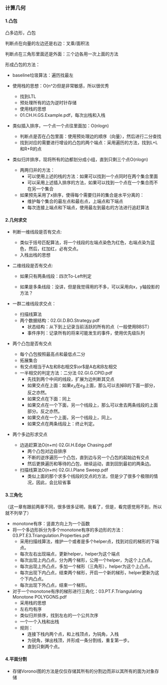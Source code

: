 ### 计算几何

#### 1.凸包

凸多边形，凸包

判断点在向量的左边还是右边：叉乘/面积法

判断点在三角形里面还是外面：三个边各用一次上面的方法

形成凸包的方法：

- baseline垃圾算法：遍历找最左

- 使用栈的思想：O(n^2)但是非常敏感，所以很优秀
  - 找到LTL
  - 预处理所有的边为逆时针存储
  - 使用栈的思想
  - 01.CH.H.GS.Example.pdf，每次出栈和入栈

- 类似插入排序，一个点一个点往里面加：O(nlogn)
  - 判断点是否在凸包里面：使用预处理边的顺序（向量），然后进行二分查找
  - 找到对应的需要进行增设的凸包的两个端点：采用遍历的方法，找到L+L和R+R的点
- 类似归并排序，现将所有的边都划分成小组，直到只剩三个点O(nlogn)
  - 两两归并的方法：
    - 可以使用上述的栈的方法：如果可以找到一个点同时在两个集合里面
    - 可以采用上述插入排序的方法，如果可以找到一个点在一个集合而不在另一个集合
  - 如果预先采用了x排序，使得每个需要归并的集合是水平分离的：
    - 维护每个集合的最左点和最右点，上端点和下端点
    - 每次连接上端点和下端点，使用最左到最右的方法进行追赶算法

#### 2.几何求交

- 判断一维线段是否有交点:

  - 类似于括号匹配算法，将一个线段的左端点染色为红色，右端点染为蓝色，然后，红加红，必有交点。
  - 入栈出栈的思想

- 二维线段是否有交点:

  - 如果只有两条线段：四次To-Left判定

  - 如果是多条线段：没讲，但是我觉得用的不多，可以采用向x，y轴投影的方法？

- 一群二维线段求交点：

  - 扫描线算法
  - 两个数据结构：02.GI.D.BO.Strategy.pdf
    - 状态结构：从下到上记录当前活跃的所有的点（一般使用BBST）
    - 事件序列：记录所有的将来可能发生的事件，使用优先级队列

- 两个凸包是否有交点
  - 每个凸包按照最高点和最低点二分
  - 拓展集合
  - 有交点相当于A左和B右相交$\or$是A右和B左相交
  - 一半相交的判定方法：二分法 02.GI.G.CPID.pdf
    - 先找到两个中间的线段，扩展为边判断其交点
    - 如果交点在上面：如果$e_A$在$e_B$上面，那么可以去掉B的下面一部分，反之亦然。
    - 如果交点在下面：同上
    - 如果交点在一个下面，另一个线段上，那么可以舍去两条线段的上面部分。反之亦然。
    - 如果交点在一个上面，另一个线段上，同上。
    - 如果交点在两条线段上：终止判定。

- 两个多边形求交点 
  - 边追赶算法O(n+m) 02.GI.H.Edge Chasing.pdf
    - 两个凸包对边自排序
    - 不断的逆序遍历一个凸包，直到边与另一个凸包的起始边有交点
    - 然后更换遍历和等待的凸包，继续运动，直到回到最初的两条边。
  - 扫描线算法O(n+m) 02.GI.I.Plane Sweep.pdf
    - 类似上面的那个求多个线段的交点的方法，但是少了很多个极限的情况，因此，会比较省事

#### 3.三角化

（这一章有跟前两章不同，很多很多证明，我看了，但是，看完感觉用不到，所以就不列举了）

- monotone有序：竖直方向上为一个函数
- 将一个多边形拆分为多个monotone有序的多边形的方法： 03.PT.E3.Triangulation.Properties.pdf
  - 采用扫描线算法，维护一个或者是多个helper点，找到对应的梯形的下端点。
  - 每次左右出现端点，更新helper，helper为这个端点
  - 每次出现上内凸点，分为两个梯形，公用一个helper，为这个上凸点。
  - 每次出现上外凸点，多加一个梯形（三角形），helper为这个上凸点。
  - 每次出现下内凸点，结束两个梯形，开启一个新的梯形，helper更新为这个下内凸点。
  - 每次出现下外凸点，结束一个梯形。
- 对于一个monotone有序的梯形进行三角化：03.PT.F.Triangulating Monotone POLYGONS.pdf
  - 采用栈的思想
  - 左右均有序
  - 类似归并排序，找到左右的一个公共次序
  - 一个一个入栈和出栈
  - 规则：
    - 连接下栈内两个点，和上栈顶点，为钝角，入栈
    - 为锐角，弹出栈顶，并形成一条分割线，重复第一步。
    - 直到只剩两个点。

#### 4.平面分割

- 存储Voronoi图的方法是仅仅存储其所有的分割边而非以其所有的面为对象存储